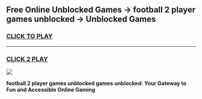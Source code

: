 
## Free Online Unblocked Games → football 2 player games unblocked → Unblocked Games
<h3>
<a href="https://premium.freeplayer.one?title=football_2_player_games_unblocked&ref=21F">CLICK TO PLAY</a></h3>
<hr>

<h3>
<a href="https://premium.freeplayer.one?title=football_2_player_games_unblocked&ref=21F">CLICK 2 PLAY</a>
  
</h3>

<a href="https://premium.freeplayer.one?title=football_2_player_games_unblocked&ref=21F/"><img src="https://clearcache.store/games.png"></a>


**football 2 player games unblocked games unblocked: Your Gateway to Fun and Accessible Online Gaming**
